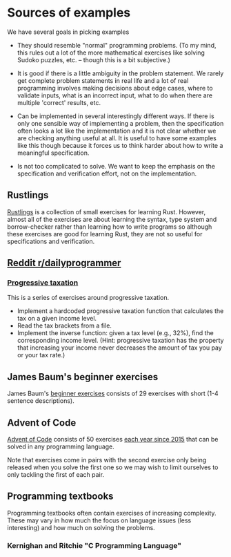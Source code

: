 # Sources of examples

We have several goals in picking examples

- They should resemble "normal" programming problems.
  (To my mind, this rules out a lot of the more mathematical
  exercises like solving Sudoko puzzles, etc. – though this
  is a bit subjective.)

- It is good if there is a little ambiguity in the problem statement.
  We rarely get complete problem statements in real life and
  a lot of real programming involves making decisions about edge cases,
  where to validate inputs, what is an incorrect input, what to do
  when there are multiple 'correct' results, etc.

- Can be implemented in several interestingly different ways.
  If there is only one sensible way of implementing a problem,
  then the specification often looks a lot like the implementation
  and it is not clear whether we are checking anything useful at all.
  It is useful to have some examples like this though because
  it forces us to think harder about how to write a meaningful specification.

- Is not too complicated to solve.
  We want to keep the emphasis on the specification and verification effort,
  not on the implementation.


## Rustlings

[Rustlings](https://github.com/rust-lang/rustlings/blob/main/README.md)
is a collection of small exercises for learning Rust.
However, almost all of the exercises are about learning the syntax,
type system and borrow-checker rather than learning how to write programs
so although these exercises are good for learning Rust, they are
not so useful for specifications and verification.


## [Reddit r/dailyprogrammer](https://www.reddit.com/r/dailyprogrammer/)

### [Progressive taxation](https://www.reddit.com/r/dailyprogrammer/comments/cdieag/20190715_challenge_379_easy_progressive_taxation/)

This is a series of exercises around progressive taxation.

- Implement a hardcoded progressive taxation function that calculates the tax on
  a given income level.
- Read the tax brackets from a file.
- Implement the inverse function: given a tax level (e.g., 32%), find the
  corresponding income level.
  (Hint: progressive taxation has the property that increasing your income never
  decreases the amount of tax you pay or your tax rate.)


## James Baum's beginner exercises

James Baum's [beginner exercises](https://github.com/whostolemyhat/learning-projects)
consists of 29 exercises with short (1-4 sentence descriptions).


## Advent of Code

[Advent of Code](https://adventofcode.com/) consists of 50 exercises [each year
since 2015](https://adventofcode.com/2020/events) that can be solved in any
programming language.

Note that exercises come in pairs with the second exercise only being released when you
solve the first one so we may wish to limit ourselves to only tackling the first
of each pair.


## Programming textbooks

Programming textbooks often contain exercises of increasing complexity.
These may vary in how much the focus on language issues (less interesting) and
how much on solving the problems.

### Kernighan and Ritchie "C Programming Language"



